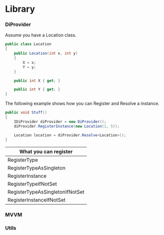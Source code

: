 # Library

### DiProvider
Assume you have a Location class.
```c#
public class Location
{
    public Location(int x, int y)
    {
        X = x;
        Y = y;
    }

    public int X { get; }

    public int Y { get; }
}
```

The following example shows how you can Register and Resolve a instance.
```c#
public void Stuff()
{
    IDiProvider diProvider = new DiProvider();
    diProvider.RegisterInstance(new Location(1, 5));

    Location location = diProvider.Resolve<Location>();
}
```

What you can register  |
--- |
RegisterType |
RegisterTypeAsSingleton |
RegisterInstance |
RegisterTypeIfNotSet |
RegisterTypeAsSingletonIfNotSet |
RegisterInstanceIfNotSet |

### MVVM

### Utils
